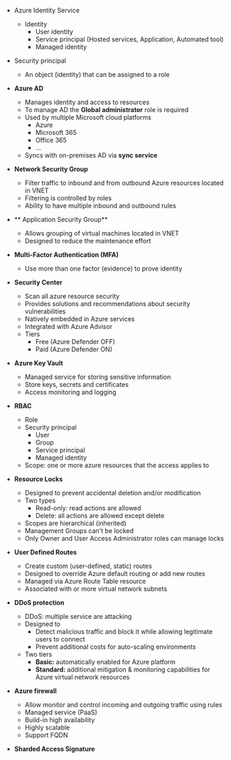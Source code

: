 - Azure Identity Service
    - Identity
      - User identity
      - Service principal (Hosted services, Application, Automated tool)
      - Managed identity
    
- Security principal 
  -  An object (identity) that can be assigned to a role
    
- **Azure AD**
    - Manages identity and access to resources
    - To manage AD the **Global administrator** role is required
    - Used by multiple Microsoft cloud platforms
        - Azure
        - Microsoft 365
        - Office 365
        - ...        
   - Syncs with on-premises AD via **sync service**

- **Network Security Group**
    - Filter traffic to inbound and from outbound Azure resources located in VNET
    - Filtering is controlled by roles 
    - Ability to have multiple inbound and outbound rules
 
- ** Application Security Group**
    - Allows grouping of virtual machines located in VNET
    - Designed to reduce the maintenance effort

- **Multi-Factor Authentication (MFA)**
    - Use more than one factor (evidence) to prove identity
    
- **Security Center**
    - Scan all azure resource security
    - Provides solutions and recommendations about security vulnerabilities
    - Natively embedded in Azure services
    - Integrated with Azure Advisor
    - Tiers
        - Free (Azure Defender OFF)
        - Paid (Azure Defender ON)
        
- **Azure Key Vault**
    - Managed service for storing sensitive information
    - Store keys, secrets and certificates
    - Access monitoring and logging

- **RBAC**
  - Role
  - Security principal
    - User
    - Group
    - Service principal
    - Managed identity
  - Scope: one or more azure resources that the access applies to
    
- **Resource Locks**
    - Designed to prevent accidental deletion and/or modification
    - Two types
        - Read-only: read actions are allowed
        - Delete: all actions are allowed except delete
    - Scopes are hierarchical (inherited)
    - Management Groups can't be locked
    - Only Owner and User Access Administrator roles can manage locks


- **User Defined Routes**
    - Create custom (user-defined, static) routes
    - Designed to override Azure default routing or add new routes
    - Managed via Azure Route Table resource
    - Associated with or more virtual network subnets
    
- **DDoS protection**
    - DDoS: multiple service are attacking
    - Designed to
        - Detect malicious traffic and block it while allowing legitimate users to connect
        - Prevent additional costs for auto-scaling environments
    - Two tiers
        - **Basic:** automatically enabled for Azure platform
        - **Standard:** additional mitigation & monitoring capabilities for Azure virtual network resources
    
- **Azure firewall**
    - Allow monitor and control incoming and outgoing traffic using rules
    - Managed service (PaaS)
    - Build-in high availability
    - Highly scalable
    - Support FQDN
    
- **Sharded Access Signature**
